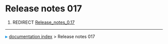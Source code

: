 # Release notes 017
1.  REDIRECT [Release_notes_0.17](Release_notes_0.17.md)



---
![](images/Right_arrow.png) [documentation index](../README.md) > Release notes 017

